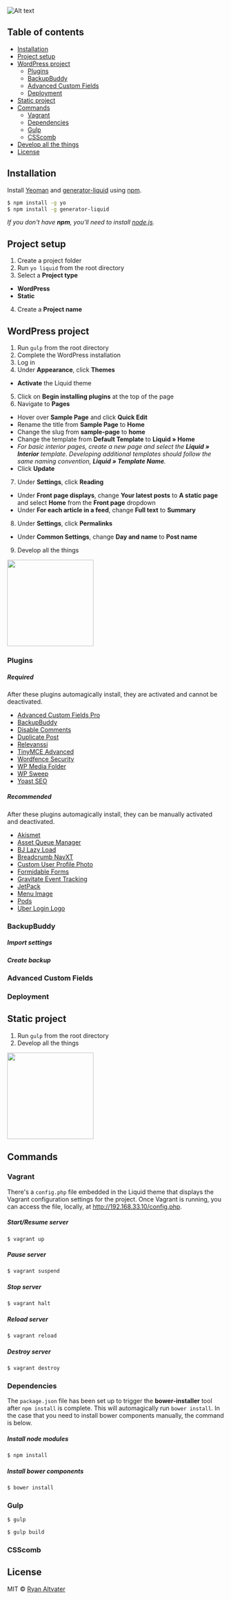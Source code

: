 ![Alt text](http://ryanaltvater.com/assets/img/logo-liquid.png "Liquid - A Yeoman Generator")

## Table of contents

- [Installation](#installation)
- [Project setup](#project-setup)
- [WordPress project](#wp-project)
  - [Plugins](#wp-plugins)
  - [BackupBuddy](#wp-backupbuddy)
  - [Advanced Custom Fields](#wp-acf)
  - [Deployment](#wp-deployment)
- [Static project](#static-project)
- [Commands](#commands)
  - [Vagrant](#commands-vagrant)
  - [Dependencies](#commands-dependencies)
  - [Gulp](#commands-gulp)
  - [CSScomb](#commands-csscomb)
- [Develop all the things](#develop-all-the-things)
- [License](#license)

## <a name="installation"></a>Installation

Install [Yeoman](http://yeoman.io) and [generator-liquid](https://www.npmjs.com/package/generator-liquid) using [npm](https://docs.npmjs.com/getting-started/what-is-npm).

```bash
$ npm install -g yo
$ npm install -g generator-liquid
```

*If you don't have **npm**, you'll need to install [node.js](https://changelog.com/install-node-js-with-homebrew-on-os-x/).*

## <a name="project-setup"></a>Project setup

1. Create a project folder
2. Run `yo liquid` from the root directory
3. Select a **Project type**
  - **WordPress**
  - **Static**
4. Create a **Project name**

## <a name="wp-project"></a>WordPress project

1. Run `gulp` from the root directory
2. Complete the WordPress installation
3. Log in
4. Under **Appearance**, click **Themes**
  - **Activate** the Liquid theme
5. Click on **Begin installing plugins** at the top of the page
6. Navigate to **Pages**
  - Hover over **Sample Page** and click **Quick Edit**
  - Rename the title from **Sample Page** to **Home**
  - Change the slug from **sample-page** to **home**
  - Change the template from **Default Template** to **Liquid » Home**
  - *For basic interior pages, create a new page and select the **Liquid » Interior** template. Developing additional templates should follow the same naming convention, **Liquid » Template Name**.*
  - Click **Update**
7. Under **Settings**, click **Reading**
  - Under **Front page displays**, change **Your latest posts** to **A static page** and select **Home** from the **Front page** dropdown
  - Under **For each article in a feed**, change **Full text** to **Summary**
8. Under **Settings**, click **Permalinks**
  - Under **Common Settings**, change **Day and name** to **Post name**
9. Develop all the things

<img src="https://31.media.tumblr.com/tumblr_m5cyekI7BM1rwcc6bo1_400.gif" width="200" height="200">

### <a name="wp-plugins"></a>Plugins

##### <a name="wp-plugins-required"></a>Required

After these plugins automagically install, they are activated and cannot be deactivated.

- [Advanced Custom Fields Pro](https://advancedcustomfields.com/pro/)
- [BackupBuddy](https://ithemes.com/purchase/backupbuddy/)
- [Disable Comments](https://wordpress.org/plugins/disable-comments/)
- [Duplicate Post](https://wordpress.org/plugins/duplicate-post/https://wordpress.org/plugins/relevanssi/)
- [Relevanssi](https://wordpress.org/plugins/relevanssi/)
- [TinyMCE Advanced](https://wordpress.org/plugins/tinymce-advanced/)
- [Wordfence Security](https://wordpress.org/plugins/wordfence/)
- [WP Media Folder](https://www.joomunited.com/wordpress-products/wp-media-folder/)
- [WP Sweep](https://wordpress.org/plugins/wp-sweep/)
- [Yoast SEO](https://wordpress.org/plugins/wordpress-seo/)

##### <a name="wp-plugins-recommended"></a>Recommended

After these plugins automagically install, they can be manually activated and deactivated.

- [Akismet](https://wordpress.org/plugins/akismet/)
- [Asset Queue Manager](https://wordpress.org/plugins/asset-queue-manager/)
- [BJ Lazy Load](https://wordpress.org/plugins/bj-lazy-load/)
- [Breadcrumb NavXT](https://wordpress.org/plugins/breadcrumb-navxt/)
- [Custom User Profile Photo](https://wordpress.org/plugins/custom-user-profile-photo/)
- [Formidable Forms](https://wordpress.org/plugins/formidable/)
- [Gravitate Event Tracking](https://wordpress.org/plugins/gravitate-event-tracking/)
- [JetPack](https://wordpress.org/plugins/jetpack/)
- [Menu Image](https://wordpress.org/plugins/menu-image/)
- [Pods](https://wordpress.org/plugins/pods/)
- [Uber Login Logo](https://wordpress.org/plugins/uber-login-logo/)

### <a name="wp-backupbuddy"></a>BackupBuddy

##### Import settings

##### Create backup

### <a name="wp-acf"></a>Advanced Custom Fields

### <a name="wp-deployment"></a>Deployment

## <a name="static-project"></a>Static project

1. Run `gulp` from the root directory
2. Develop all the things

<img src="https://31.media.tumblr.com/tumblr_m5cyekI7BM1rwcc6bo1_400.gif" width="200" height="200">

## <a name="commands"></a>Commands

### <a name="commands-vagrant"></a>Vagrant

There's a `config.php` file embedded in the Liquid theme that displays the Vagrant configuration settings for the project. Once Vagrant is running, you can access the file, locally, at http://192.168.33.10/config.php.

##### Start/Resume server

```bash
$ vagrant up
```

##### Pause server

```bash
$ vagrant suspend
```

##### Stop server

```bash
$ vagrant halt
```

##### Reload server

```bash
$ vagrant reload
```

##### Destroy server

```bash
$ vagrant destroy
```

### <a name="commands-dependencies"></a>Dependencies

The `package.json` file has been set up to trigger the **bower-installer** tool after `npm install` is complete. This will automagically run `bower install`. In the case that you need to install bower components manually, the command is below.

##### Install node modules

```bash
$ npm install
```

##### Install bower components

```bash
$ bower install
```

### <a name="commands-gulp"></a>Gulp

```bash
$ gulp
```

```bash
$ gulp build
```

### <a name="commands-csscomb"></a>CSScomb

## <a name="license"></a>License

MIT © [Ryan Altvater](http://ryanaltvater.com)
